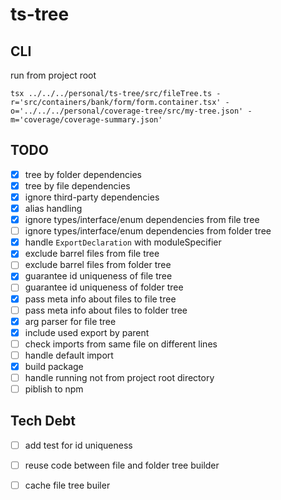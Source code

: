 # ts-tree

## CLI

run from project root

```shell
tsx ../../../personal/ts-tree/src/fileTree.ts -r='src/containers/bank/form/form.container.tsx' -o='../../../personal/coverage-tree/src/my-tree.json' -m='coverage/coverage-summary.json'  
```

## TODO 

- [x] tree by folder dependencies
- [x] tree by file dependencies
- [x] ignore third-party dependencies
- [x] alias handling
- [x] ignore types/interface/enum dependencies from file tree
- [ ] ignore types/interface/enum dependencies from folder tree
- [x] handle `ExportDeclaration` with moduleSpecifier
- [x] exclude barrel files from file tree
- [ ] exclude barrel files from folder tree
- [x] guarantee id uniqueness of file tree 
- [ ] guarantee id uniqueness of folder tree 
- [x] pass meta info about files to file tree
- [ ] pass meta info about files to folder tree
- [x] arg parser for file tree
- [x] include used export by parent
- [ ] check imports from same file on different lines
- [ ] handle default import
- [x] build package
- [ ] handle running not from project root directory
- [ ] piblish to npm

## Tech Debt

- [ ] add test for id uniqueness
- [ ] reuse code between file and folder tree builder
- [ ] cache file tree builer

